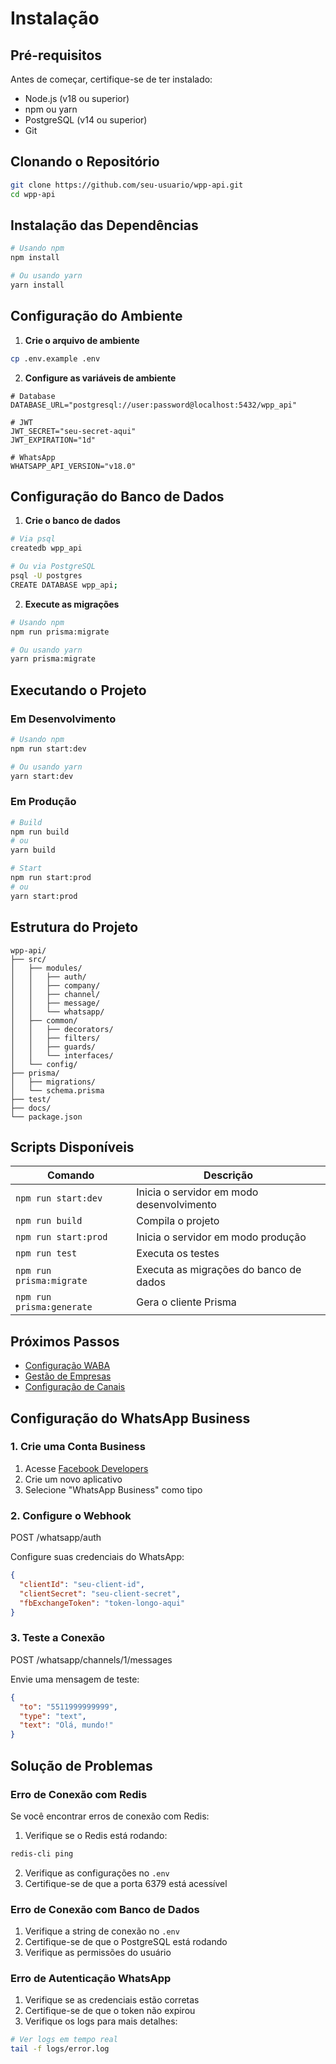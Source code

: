 # Instalação

## Pré-requisitos

Antes de começar, certifique-se de ter instalado:

- Node.js (v18 ou superior)
- npm ou yarn
- PostgreSQL (v14 ou superior)
- Git

## Clonando o Repositório

```bash
git clone https://github.com/seu-usuario/wpp-api.git
cd wpp-api
```

## Instalação das Dependências

```bash
# Usando npm
npm install

# Ou usando yarn
yarn install
```

## Configuração do Ambiente

1. **Crie o arquivo de ambiente**

```bash
cp .env.example .env
```

2. **Configure as variáveis de ambiente**

```env
# Database
DATABASE_URL="postgresql://user:password@localhost:5432/wpp_api"

# JWT
JWT_SECRET="seu-secret-aqui"
JWT_EXPIRATION="1d"

# WhatsApp
WHATSAPP_API_VERSION="v18.0"
```

## Configuração do Banco de Dados

1. **Crie o banco de dados**

```bash
# Via psql
createdb wpp_api

# Ou via PostgreSQL
psql -U postgres
CREATE DATABASE wpp_api;
```

2. **Execute as migrações**

```bash
# Usando npm
npm run prisma:migrate

# Ou usando yarn
yarn prisma:migrate
```

## Executando o Projeto

### Em Desenvolvimento

```bash
# Usando npm
npm run start:dev

# Ou usando yarn
yarn start:dev
```

### Em Produção

```bash
# Build
npm run build
# ou
yarn build

# Start
npm run start:prod
# ou
yarn start:prod
```

## Estrutura do Projeto

```
wpp-api/
├── src/
│   ├── modules/
│   │   ├── auth/
│   │   ├── company/
│   │   ├── channel/
│   │   ├── message/
│   │   └── whatsapp/
│   ├── common/
│   │   ├── decorators/
│   │   ├── filters/
│   │   ├── guards/
│   │   └── interfaces/
│   └── config/
├── prisma/
│   ├── migrations/
│   └── schema.prisma
├── test/
├── docs/
└── package.json
```

## Scripts Disponíveis

| Comando | Descrição |
|---------|-----------|
| `npm run start:dev` | Inicia o servidor em modo desenvolvimento |
| `npm run build` | Compila o projeto |
| `npm run start:prod` | Inicia o servidor em modo produção |
| `npm run test` | Executa os testes |
| `npm run prisma:migrate` | Executa as migrações do banco de dados |
| `npm run prisma:generate` | Gera o cliente Prisma |

## Próximos Passos

- [Configuração WABA](./waba-setup.md)
- [Gestão de Empresas](./company-management.md)
- [Configuração de Canais](./channel-setup.md)

## Configuração do WhatsApp Business

### 1. Crie uma Conta Business

1. Acesse [Facebook Developers](https://developers.facebook.com)
2. Crie um novo aplicativo
3. Selecione "WhatsApp Business" como tipo

### 2. Configure o Webhook

<div class="endpoint-container">
  <div class="endpoint-header">
    <span class="method-badge method-post">POST</span>
    <span class="api-url">/whatsapp/auth</span>
  </div>
  <div class="endpoint-body">
    <p>Configure suas credenciais do WhatsApp:</p>

```json
{
  "clientId": "seu-client-id",
  "clientSecret": "seu-client-secret",
  "fbExchangeToken": "token-longo-aqui"
}
```
  </div>
</div>

### 3. Teste a Conexão

<div class="endpoint-container">
  <div class="endpoint-header">
    <span class="method-badge method-post">POST</span>
    <span class="api-url">/whatsapp/channels/1/messages</span>
  </div>
  <div class="endpoint-body">
    <p>Envie uma mensagem de teste:</p>

```json
{
  "to": "5511999999999",
  "type": "text",
  "text": "Olá, mundo!"
}
```
  </div>
</div>

## Solução de Problemas

### Erro de Conexão com Redis

Se você encontrar erros de conexão com Redis:

1. Verifique se o Redis está rodando:
```bash
redis-cli ping
```

2. Verifique as configurações no `.env`
3. Certifique-se de que a porta 6379 está acessível

### Erro de Conexão com Banco de Dados

1. Verifique a string de conexão no `.env`
2. Certifique-se de que o PostgreSQL está rodando
3. Verifique as permissões do usuário

### Erro de Autenticação WhatsApp

1. Verifique se as credenciais estão corretas
2. Certifique-se de que o token não expirou
3. Verifique os logs para mais detalhes:

```bash
# Ver logs em tempo real
tail -f logs/error.log
``` 